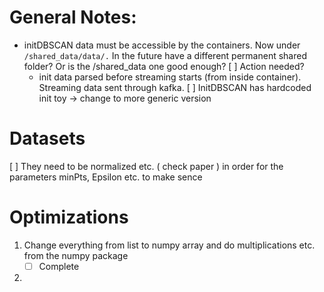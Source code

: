 # General Notes:

- initDBSCAN data must be accessible by the containers. Now under `/shared_data/data/.` In the future have a different permanent shared folder? Or is the /shared_data one good enough?
    [ ] Action needed? 
    -  init data parsed before streaming starts (from inside container). Streaming data sent through kafka.
[ ] InitDBSCAN has hardcoded init toy -> change to more generic version

# Datasets
[ ] They need to be normalized etc. ( check paper ) in order for the parameters minPts, Epsilon etc. to make sence

# Optimizations
1. Change everything from list to numpy array and do multiplications etc. from the numpy package
    - [ ] Complete
2. 